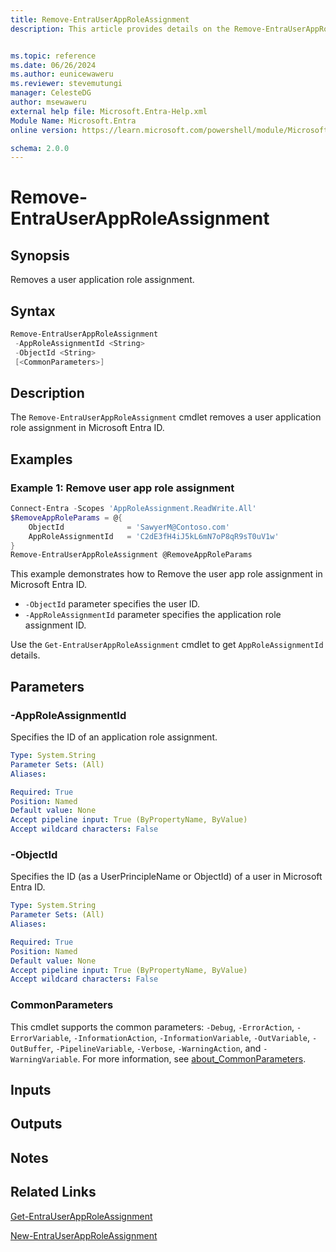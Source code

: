 ```yaml
---
title: Remove-EntraUserAppRoleAssignment
description: This article provides details on the Remove-EntraUserAppRoleAssignment command.


ms.topic: reference
ms.date: 06/26/2024
ms.author: eunicewaweru
ms.reviewer: stevemutungi
manager: CelesteDG
author: msewaweru
external help file: Microsoft.Entra-Help.xml
Module Name: Microsoft.Entra
online version: https://learn.microsoft.com/powershell/module/Microsoft.Entra/Remove-EntraUserAppRoleAssignment

schema: 2.0.0
---
```


# Remove-EntraUserAppRoleAssignment

## Synopsis

Removes a user application role assignment.

## Syntax

```powershell
Remove-EntraUserAppRoleAssignment
 -AppRoleAssignmentId <String>
 -ObjectId <String>
 [<CommonParameters>]
```

## Description

The `Remove-EntraUserAppRoleAssignment` cmdlet removes a user application role assignment in Microsoft Entra ID.

## Examples

### Example 1: Remove user app role assignment

```powershell
Connect-Entra -Scopes 'AppRoleAssignment.ReadWrite.All'
$RemoveAppRoleParams = @{
    ObjectId              = 'SawyerM@Contoso.com'
    AppRoleAssignmentId   = 'C2dE3fH4iJ5kL6mN7oP8qR9sT0uV1w'
}
Remove-EntraUserAppRoleAssignment @RemoveAppRoleParams
```

This example demonstrates how to Remove the user app role assignment in Microsoft Entra ID.

- `-ObjectId` parameter specifies the user ID.
- `-AppRoleAssignmentId` parameter specifies the application role assignment ID.

Use the `Get-EntraUserAppRoleAssignment` cmdlet to get `AppRoleAssignmentId` details.

## Parameters

### -AppRoleAssignmentId

Specifies the ID of an application role assignment.

```yaml
Type: System.String
Parameter Sets: (All)
Aliases:

Required: True
Position: Named
Default value: None
Accept pipeline input: True (ByPropertyName, ByValue)
Accept wildcard characters: False
```

### -ObjectId

Specifies the ID (as a UserPrincipleName or ObjectId) of a user in Microsoft Entra ID.

```yaml
Type: System.String
Parameter Sets: (All)
Aliases:

Required: True
Position: Named
Default value: None
Accept pipeline input: True (ByPropertyName, ByValue)
Accept wildcard characters: False
```

### CommonParameters

This cmdlet supports the common parameters: `-Debug`, `-ErrorAction`, `-ErrorVariable`, `-InformationAction`, `-InformationVariable`, `-OutVariable`, `-OutBuffer`, `-PipelineVariable`, `-Verbose`, `-WarningAction`, and `-WarningVariable`. For more information, see [about_CommonParameters](https://go.microsoft.com/fwlink/?LinkID=113216).

## Inputs

## Outputs

## Notes

## Related Links

[Get-EntraUserAppRoleAssignment](Get-EntraUserAppRoleAssignment.md)

[New-EntraUserAppRoleAssignment](New-EntraUserAppRoleAssignment.md)
